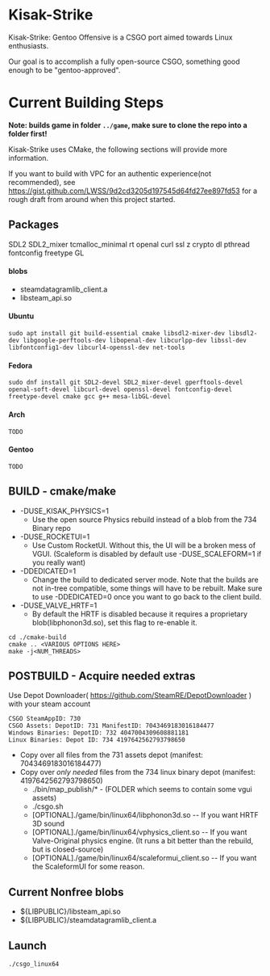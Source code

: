 # Kisak-Strike
Kisak-Strike: Gentoo Offensive is a CSGO port aimed towards Linux enthusiasts. 

Our goal is to accomplish a fully open-source CSGO, something good enough to be "gentoo-approved".

# Current Building Steps

**Note: builds game in folder `../game`, make sure to clone the repo into a folder first!**

Kisak-Strike uses CMake, the following sections will provide more information.

If you want to build with VPC for an authentic experience(not recommended), see https://gist.github.com/LWSS/9d2cd3205d197545d64fd27ee897fd53 for a rough draft from around when this project started.

## Packages
SDL2 SDL2_mixer tcmalloc_minimal rt openal curl ssl z crypto dl pthread fontconfig freetype GL

#### blobs
* steamdatagramlib_client.a
* libsteam_api.so

#### Ubuntu 
```
sudo apt install git build-essential cmake libsdl2-mixer-dev libsdl2-dev libgoogle-perftools-dev libopenal-dev libcurlpp-dev libssl-dev libfontconfig1-dev libcurl4-openssl-dev net-tools
```
#### Fedora
```
sudo dnf install git SDL2-devel SDL2_mixer-devel gperftools-devel openal-soft-devel libcurl-devel openssl-devel fontconfig-devel freetype-devel cmake gcc g++ mesa-libGL-devel
```
#### Arch
```
TODO
```
#### Gentoo
```
TODO
```

## BUILD - cmake/make
* -DUSE_KISAK_PHYSICS=1
    * Use the open source Physics rebuild instead of a blob from the 734 Binary repo
* -DUSE_ROCKETUI=1
    * Use Custom RocketUI. Without this, the UI will be a broken mess of VGUI. (Scaleform is disabled by default use -DUSE_SCALEFORM=1 if you really want)
* -DDEDICATED=1
    * Change the build to dedicated server mode. Note that the builds are not in-tree compatible, some things will have to be rebuilt. Make sure to use -DDEDICATED=0 once you want to go back to the client build.
* -DUSE_VALVE_HRTF=1
    * By default the HRTF is disabled because it requires a proprietary blob(libphonon3d.so), set this flag to re-enable it.
```
cd ./cmake-build
cmake .. <VARIOUS OPTIONS HERE>
make -j<NUM_THREADS>
```
## POSTBUILD - Acquire needed extras
Use Depot Downloader( https://github.com/SteamRE/DepotDownloader ) with your steam account
```
CSGO SteamAppID: 730
CSGO Assets: DepotID: 731 ManifestID: 7043469183016184477
Windows Binaries: DepotID: 732 4047004309608881181
Linux Binaries: Depot ID: 734 4197642562793798650
```

* Copy over all files from the 731 assets depot (manifest: 7043469183016184477)
* Copy over *only needed* files from the 734 linux binary depot (manifest: 4197642562793798650)
    * ./bin/map_publish/* - (FOLDER which seems to contain some vgui assets)
    * ./csgo.sh
    * [OPTIONAL]./game/bin/linux64/libphonon3d.so -- If you want HRTF 3D sound
    * [OPTIONAL]./game/bin/linux64/vphysics_client.so -- If you want Valve-Original physics engine. (It runs a bit better than the rebuild, but is closed-source)
    * [OPTIONAL]./game/bin/linux64/scaleformui_client.so -- If you want the ScaleformUI for some reason.

## Current Nonfree blobs
* ${LIBPUBLIC}/libsteam_api.so
* ${LIBPUBLIC}/steamdatagramlib_client.a

## Launch
`./csgo_linux64`
    
